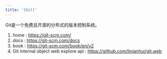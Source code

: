 ```yaml
---
title: '[Git]'
---
```


Git是一个免费且开源的分布式的版本控制系统。

1. home : <https://git-scm.com/>
2. docs : <https://git-scm.com/docs>
3. book : <https://git-scm.com/book/en/v2>
4. Git internal object web explore api : <https://github.com/linianhui/git.web>
